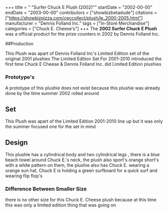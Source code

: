 +++
title = " \"Surfer Chuck E Plush (2002)\""
startDate = "2002-00-00"
endDate = "2003-00-00"
contributors = ["showbizbetadude"]
citations = ["https://showbizpizza.com/ceccollect/plush/le_2000-2005.html"]
manufacturer = "Dennis Folland Inc."
tags = ["In-Store Merchandise"]
categories = ["Chuck E. Cheese's"]
+++
The **2002 Surfer Chuck E Plush** was a official product for the prize counters in 2002 by 
Dennis Folland Inc. 

##Production 

This Plush was apart of Dennis Folland Inc's Limited Edition set of the original 2001 plushies 
The Limited Edition Set For 2001-2010 introduced the first time Chuck E Cheese & Dennis Folland Inc. did Limited Edition plushies 

###  Prototype's

A prototype of this plushie does not exist because this plushie was already done by the time summer 2002 rolled around 

## Set

This Plush was apart of the Limited Edition 2001-2010 line up but it was only the summer focused one for the set in mind 

## Design

This plushie has a cylindrical  body and two cylindrical legs , there is a blue beach towel around Chuck E.'s neck, the plush also sport's orange short's with a white pattern on them, the plushie also has Chuck E. wearing a orange sun hat, Chuck E is holding a green surfboard for a quick surf and wearing flip flop's 

### Difference Between Smaller Size 

there is no other size for this Chuck E. Cheese plush because at this time this was only a limited edition thing that was going on

